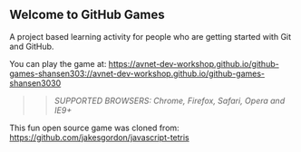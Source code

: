 ## Welcome to GitHub Games

A project based learning activity for people who are getting started with Git and GitHub.

You can play the game at:  https://avnet-dev-workshop.github.io/github-games-shansen303://avnet-dev-workshop.github.io/github-games-shansen3030 

>> _*SUPPORTED BROWSERS*: Chrome, Firefox, Safari, Opera and IE9+_

This fun open source game was cloned from: https://github.com/jakesgordon/javascript-tetris
